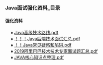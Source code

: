 ### <a name="4">Java面试强化资料_目录</a>

#### <a name="41">强化资料</a>
&ensp;&ensp; ♦ <a name="411">[Java高级技术路线.pdf](./data/books/面试强化资料/Java高级技术路线.pdf)</a> <br>
&ensp;&ensp; ♦ <a name="412">[！！！Java后端技术面试汇总.pdf](./data/books/面试强化资料/Java后端技术面试汇总-20190301.pdf)</a> <br>
&ensp;&ensp; ♦ <a name="413">[！！Java常见疑惑和陷阱.pdf](./data/books/面试强化资料/Java常见疑惑和陷阱.pdf)</a> <br>
&ensp;&ensp; ♦ <a name="414">[2019阿里巴巴技术技术专家面试题汇总.pdf](./data/books/面试强化资料/2019阿里巴巴技术技术专家面试题汇总1559554113.pdf)</a> <br>
&ensp;&ensp; ♦ <a name="415">[JAVA核心知识点整理.pdf](./data/books/面试强化资料/JAVA核心知识点整理.pdf)</a> <br>

